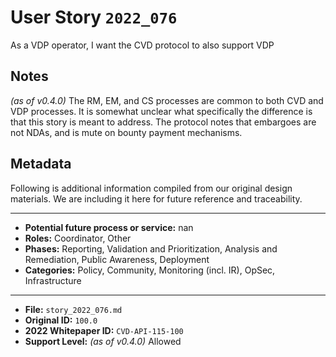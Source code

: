 
# User Story `2022_076` #

As a VDP operator, I want the CVD protocol to also support VDP

## Notes ##

*(as of v0.4.0)*
The RM, EM, and CS processes are common to both CVD and VDP processes. It is somewhat unclear what specifically the difference is that this story is meant to address. The protocol notes that embargoes are not NDAs, and is mute on bounty payment mechanisms.


## Metadata ##

Following is additional information compiled from our original design materials.
We are including it here for future reference and traceability.

---

- **Potential future process or service:** nan
- **Roles:** Coordinator, Other
- **Phases:** Reporting, Validation and Prioritization, Analysis and Remediation, Public Awareness, Deployment
- **Categories:** Policy, Community, Monitoring (incl. IR), OpSec, Infrastructure

---

- **File:** `story_2022_076.md`
- **Original ID:** `100.0`
- **2022 Whitepaper ID:** `CVD-API-115-100`
- **Support Level:** *(as of v0.4.0)* Allowed
